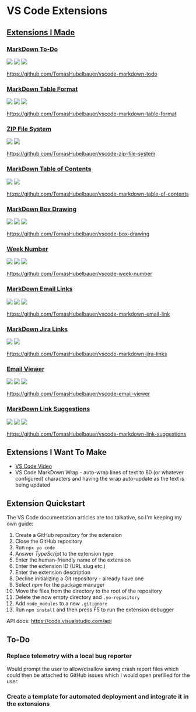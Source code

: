# VS Code Extensions

## [Extensions I Made](https://marketplace.visualstudio.com/search?term=publisher%3A"Tomas%20Hubelbauer"&target=VSCode)

### [MarkDown To-Do](https://marketplace.visualstudio.com/items?itemName=TomasHubelbauer.vscode-markdown-todo)

![](https://img.shields.io/visual-studio-marketplace/stars/TomasHubelbauer.vscode-markdown-todo.svg)
![](https://img.shields.io/visual-studio-marketplace/d/TomasHubelbauer.vscode-markdown-todo.svg)
![](https://github.com/tomashubelbauer/vscode-markdown-todo/workflows/.github/workflows/main.yml/badge.svg)

https://github.com/TomasHubelbauer/vscode-markdown-todo

### [MarkDown Table Format](https://marketplace.visualstudio.com/items?itemName=TomasHubelbauer.vscode-markdown-table-format)

![](https://img.shields.io/visual-studio-marketplace/stars/TomasHubelbauer.vscode-markdown-table-format.svg)
![](https://img.shields.io/visual-studio-marketplace/d/TomasHubelbauer.vscode-markdown-table-format.svg)
![](https://api.travis-ci.org/TomasHubelbauer/vscode-markdown-table-format.svg?branch=master)

https://github.com/TomasHubelbauer/vscode-markdown-table-format

### [ZIP File System](https://marketplace.visualstudio.com/items?itemName=TomasHubelbauer.zip-file-system)

![](https://img.shields.io/visual-studio-marketplace/stars/TomasHubelbauer.zip-file-system.svg)
![](https://img.shields.io/visual-studio-marketplace/d/TomasHubelbauer.zip-file-system.svg)

https://github.com/TomasHubelbauer/vscode-zip-file-system

### [MarkDown Table of Contents](https://marketplace.visualstudio.com/items?itemName=TomasHubelbauer.markdown-table-of-contents)

![](https://img.shields.io/visual-studio-marketplace/stars/TomasHubelbauer.markdown-table-of-contents.svg)
![](https://img.shields.io/visual-studio-marketplace/d/TomasHubelbauer.markdown-table-of-contents.svg)

https://github.com/TomasHubelbauer/vscode-markdown-table-of-contents

### [MarkDown Box Drawing](https://marketplace.visualstudio.com/items?itemName=TomasHubelbauer.vscode-box-drawing)

![](https://img.shields.io/visual-studio-marketplace/stars/TomasHubelbauer.vscode-box-drawing.svg)
![](https://img.shields.io/visual-studio-marketplace/d/TomasHubelbauer.vscode-box-drawing.svg)
![](https://api.travis-ci.org/TomasHubelbauer/vscode-box-drawing.svg?branch=master)

https://github.com/TomasHubelbauer/vscode-box-drawing

### [Week Number](https://marketplace.visualstudio.com/items?itemName=TomasHubelbauer.vscode-week-number)

![](https://img.shields.io/visual-studio-marketplace/stars/TomasHubelbauer.vscode-week-number.svg)
![](https://img.shields.io/visual-studio-marketplace/d/TomasHubelbauer.vscode-week-number.svg)
![](https://api.travis-ci.org/TomasHubelbauer/vscode-week-number.svg?branch=master)

https://github.com/TomasHubelbauer/vscode-week-number

### [MarkDown Email Links](https://marketplace.visualstudio.com/items?itemName=TomasHubelbauer.vscode-markdown-email-links)

![](https://img.shields.io/visual-studio-marketplace/stars/TomasHubelbauer.vscode-markdown-email-links.svg)
![](https://img.shields.io/visual-studio-marketplace/d/TomasHubelbauer.vscode-markdown-email-links.svg)
![](https://api.travis-ci.org/TomasHubelbauer/vscode-markdown-email-links.svg?branch=master)

https://github.com/TomasHubelbauer/vscode-markdown-email-link

### [MarkDown Jira Links](https://marketplace.visualstudio.com/items?itemName=TomasHubelbauer.markdown-jira-links)

![](https://img.shields.io/visual-studio-marketplace/stars/TomasHubelbauer.markdown-jira-links.svg)
![](https://img.shields.io/visual-studio-marketplace/d/TomasHubelbauer.markdown-jira-links.svg)

https://github.com/TomasHubelbauer/vscode-markdown-jira-links

### [Email Viewer](https://marketplace.visualstudio.com/items?itemName=TomasHubelbauer.email-viewer)

![](https://img.shields.io/visual-studio-marketplace/stars/TomasHubelbauer.email-viewer.svg)
![](https://img.shields.io/visual-studio-marketplace/d/TomasHubelbauer.email-viewer.svg)
![](https://api.travis-ci.org/TomasHubelbauer/vscode-email-viewer.svg?branch=master)

https://github.com/TomasHubelbauer/vscode-email-viewer

### [MarkDown Link Suggestions](https://marketplace.visualstudio.com/items?itemName=TomasHubelbauer.vscode-markdown-link-suggestions)

![](https://img.shields.io/visual-studio-marketplace/stars/tomashubelbauer.vscode-markdown-link-suggestions.svg)
![](https://img.shields.io/visual-studio-marketplace/d/tomashubelbauer.vscode-markdown-link-suggestions.svg)
![](https://travis-ci.org/TomasHubelbauer/vscode-markdown-link-suggestions.svg?branch=master)

https://github.com/TomasHubelbauer/vscode-markdown-link-suggestions

## Extensions I Want To Make

- [VS Code Video](https://github.com/TomasHubelbauer/vscode-video)
- VS Code MarkDown Wrap - auto-wrap lines of text to 80 (or whatever configured) characters
  and having the wrap auto-update as the text is being updated

## Extension Quickstart

The VS Code documentation articles are too talkative, so I'm keeping my own guide:

1. Create a GitHub repository for the extension
2. Close the GitHub repository
3. Run `npx yo code`
4. Answer *TypeScript* to the extension type
5. Enter the human-friendly name of the extension
6. Enter the extension ID (URL slug etc.)
7. Enter the extension description
8. Decline initializing a Git repository - already have one
9. Select *npm* for the package manager
10. Move the files from the directory to the root of the repository
11. Delete the now empty directory and `.yo-repository`
12. Add `node_modules` to a new `.gitignore`
13. Run `npm install` and then press F5 to run the extension debugger

API docs: https://code.visualstudio.com/api

## To-Do

### Replace telemetry with a local bug reporter

Would prompt the user to allow/disallow saving crash report files which could then
be attached to GitHub issues which I would open prefilled for the user.

### Create a template for automated deployment and integrate it in the extensions
